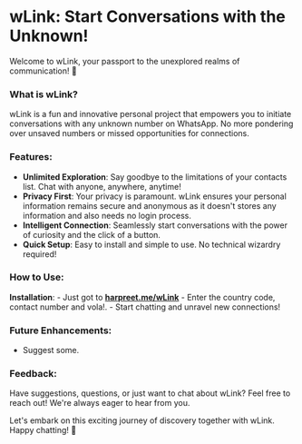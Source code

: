# wLink: Start Conversations with the Unknown!

Welcome to wLink, your passport to the unexplored realms of communication! 🚀

### What is wLink?
wLink is a fun and innovative personal project that empowers you to initiate conversations with any unknown number on WhatsApp. No more pondering over unsaved numbers or missed opportunities for connections. 

### Features:
- **Unlimited Exploration**: Say goodbye to the limitations of your contacts list. Chat with anyone, anywhere, anytime!
- **Privacy First**: Your privacy is paramount. wLink ensures your personal information remains secure and anonymous as it doesn't stores any information and also needs no login process.
- **Intelligent Connection**: Seamlessly start conversations with the power of curiosity and the click of a button.
- **Quick Setup**: Easy to install and simple to use. No technical wizardry required!

### How to Use:
**Installation**:
    - Just got to **[harpreet.me/wLink](https://harpreet.me/wLink)**
    - Enter the country code, contact number and vola!.
    - Start chatting and unravel new connections!

### Future Enhancements:
- Suggest some.

### Feedback:
Have suggestions, questions, or just want to chat about wLink? Feel free to reach out! We're always eager to hear from you.

Let's embark on this exciting journey of discovery together with wLink. Happy chatting! 🎉
